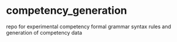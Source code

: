 # competency_generation
repo for experimental competency formal grammar syntax rules and generation of competency data
